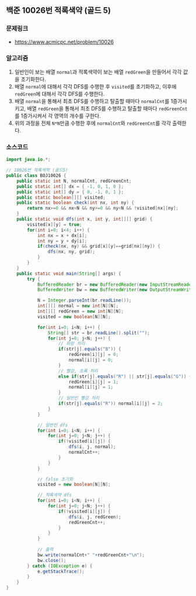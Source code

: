 ## 백준 10026번 적록색약 (골드 5)

### 문제링크
- https://www.acmicpc.net/problem/10026

### 알고리즘
1. 일반인이 보는 배열 `normal`과 적록색약이 보는 배열 `redGreen`을 만들어서 각각 값을 초기화한다.
2. 배열 `normal`에 대해서 각각 DFS를 수행한 후 `visited`를 초기화하고, 이후에 `redGreen`에 대해서 각각 DFS를 수행한다.
3. 배열 `normal`을 통해서 최초 DFS를 수행하고 탈출할 때마다 `normalCnt`를 1증가시키고, 배열 `redGreen`을 통해서 최초 DFS를 수행하고 탈출할 때마다 `redGreenCnt`를 1증가시켜서 각 영역의 개수를 구한다.
4. 위의 과정을 전체 `N*N`만큼 수행한 후에 `normalCnt`와 `redGreenCnt`를 각각 출력한다.

### 소스코드
```java
import java.io.*;

// 10026번 적록색약 (골드5)
public class BOJ10026 {
    public static int N, normalCnt, redGreenCnt;
    public static int[] dx = { -1, 0, 1, 0 };
    public static int[] dy = { 0, -1, 0, 1 };
    public static boolean[][] visited;
    public static boolean check(int nx, int ny) {
        return nx>=0 && nx<N && ny>=0 && ny<N && !visited[nx][ny];
    }
    public static void dfs(int x, int y, int[][] grid) {
        visited[x][y] = true;
        for(int i=0; i<4; i++) {
            int nx = x + dx[i];
            int ny = y + dy[i];
            if(check(nx, ny) && grid[x][y]==grid[nx][ny]) {
                dfs(nx, ny, grid);
            }
        }
    }
    public static void main(String[] args) {
        try {
            BufferedReader br = new BufferedReader(new InputStreamReader(System.in));
            BufferedWriter bw = new BufferedWriter(new OutputStreamWriter(System.out));

            N = Integer.parseInt(br.readLine());
            int[][] normal = new int[N][N];
            int[][] redGreen = new int[N][N];
            visited = new boolean[N][N];

            for(int i=0; i<N; i++) {
                String[] str = br.readLine().split("");
                for(int j=0; j<N; j++) {
                    // 파랑 처리
                    if(str[j].equals("B")) {
                        redGreen[i][j] = 0;
                        normal[i][j] = 0;
                    }
                    // 빨강, 초록 처리
                    else if(str[j].equals("R") || str[j].equals("G")) {
                        redGreen[i][j] = 1;
                        normal[i][j] = 1;
                    }
                    // 일반인 빨강 처리
                    if(str[j].equals("R")) normal[i][j] = 2;
                }
            }

            // 일반인 dfs
            for(int i=0; i<N; i++) {
                for(int j=0; j<N; j++) {
                    if(!visited[i][j]) {
                        dfs(i, j, normal);
                        normalCnt++;
                    }
                }
            }

            // false 초기화
            visited = new boolean[N][N];

            // 적록색약 dfs
            for(int i=0; i<N; i++) {
                for(int j=0; j<N; j++) {
                    if(!visited[i][j]) {
                        dfs(i, j, redGreen);
                        redGreenCnt++;
                    }
                }
            }
            
            // 출력
            bw.write(normalCnt+" "+redGreenCnt+"\n");
            bw.close();
        } catch (IOException e) {
            e.getStackTrace();
        }
    }
}
```